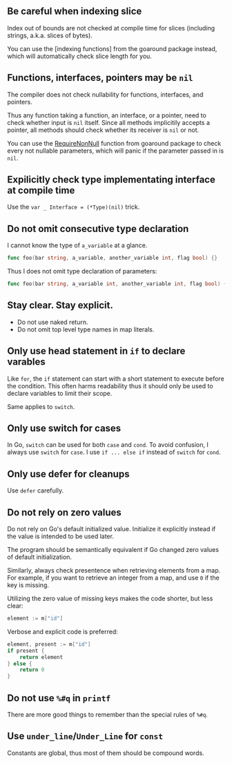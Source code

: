 Be careful when indexing slice
------------------------------

Index out of bounds are not checked at compile time
for slices (including strings, a.k.a. slices of bytes).

You can use the [indexing functions] from the goaround package instead,
which will automatically check slice length for you.

Functions, interfaces, pointers may be `nil`
--------------------------------------------

The compiler does not check nullability for functions, interfaces, and pointers.

Thus any function taking a function, an interface, or a pointer,
need to check whether input is `nil` itself.
Since all methods implicitily accepts a pointer,
all methods should check whether its receiver is `nil` or not.

You can use the [RequireNonNull] function from goaround package
to check every not nullable parameters,
which will panic if the parameter passed in is `nil`.

[RequireNonNull]: https://github.com/weakish/goaround/blob/master/null.go

Expilicitly check type implementating interface at compile time
---------------------------------------------------------------

Use the `var _ Interface = (*Type)(nil)` trick.

Do not omit consecutive type declaration
----------------------------------------

I cannot know the type of `a_variable` at a glance.

```go
func foo(bar string, a_variable, another_variable int, flag bool) {}
```

Thus I does not omit type declaration of parameters:

```go
func foo(bar string, a_variable int, another_variable int, flag bool) {}
```

Stay clear. Stay explicit.
--------------------------

- Do not use naked return.
- Do not omit top level type names in map literals.

Only use head statement in `if` to declare varables
---------------------------------------------------

Like `for`, the `if` statement can start with a short statement to execute before the condition.
This often harms readability thus it should only be used to declare variables to limit their scope.

Same applies to `switch`.

Only use switch for cases
-------------------------

In Go, `switch` can be used for both `case` and `cond`.
To avoid confusion, I always use `switch` for `case`.
I use `if ... else if` instead of `switch` for `cond`.

Only use defer for cleanups
---------------------------

Use `defer` carefully.

Do not rely on zero values
--------------------------

Do not rely on Go's default initialized value.
Initialize it explicitly instead if the value is intended to be used later.

The program should be semantically equivalent if Go changed zero values of default initialization.

Similarly, always check presentence when retrieving elements from a map.
For example, if you want to retrieve an integer from a map,
and use `0` if the key is missing.

Utilizing the zero value of missing keys makes the code shorter,
but less clear:

```go
element := m["id"]
```

Verbose and explicit code is preferred:

```go
element, present := m["id"]
if present {
    return element
} else {
    return 0
}
```

Do not use `%#q` in `printf`
----------------------------

There are more good things to remember than the special rules of `%#q`.

Use `under_line`/`Under_Line` for `const`
-----------------------------------------

Constants are global, thus most of them should be compound words.
 
